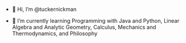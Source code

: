 - 👋 Hi, I’m @tuckernickman
<!---- - 👀 I’m interested in ... Art --->
- 🌱 I’m currently learning Programming with Java and Python, Linear Algebra and Analytic Geometry, Calculus, Mechanics and Thermodynamics, and Philosophy

<!----  💞️ I’m looking to collaborate on ... --->
<!----  - 📫 How to reach me ... --->

<!---
tuckernickman/tuckernickman is a ✨ special ✨ repository because its `README.md` (this file) appears on your GitHub profile.
You can click the Preview link to take a look at your changes.
--->
